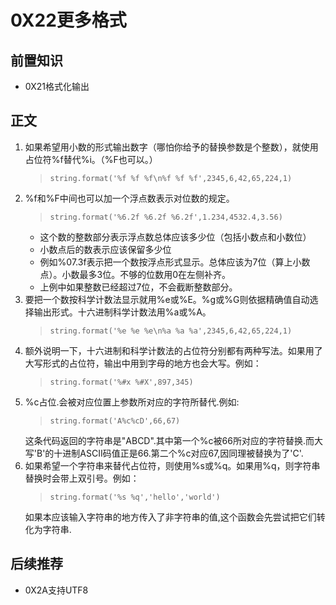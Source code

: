 # 0X22更多格式
## 前置知识
* 0X21格式化输出
## 正文
1. 如果希望用小数的形式输出数字（哪怕你给予的替换参数是个整数），就使用占位符%f替代%i。（%F也可以。）
    >```
    >string.format('%f %f %f\n%f %f %f',2345,6,42,65,224,1)
    >```
2. %f和%F中间也可以加一个浮点数表示对位数的规定。
    >```
    >string.format('%6.2f %6.2f %6.2f',1.234,4532.4,3.56)
    >```
    * 这个数的整数部分表示浮点数总体应该多少位（包括小数点和小数位）
    * 小数点后的数表示应该保留多少位
    * 例如%07.3f表示把一个数按浮点形式显示。总体应该为7位（算上小数点）。小数最多3位。不够的位数用0在左侧补齐。
    * 上例中如果整数已经超过7位，不会截断整数部分。
3. 要把一个数按科学计数法显示就用%e或%E。%g或%G则依据精确值自动选择输出形式。十六进制科学计数法用%a或%A。
    >```
    >string.format('%e %e %e\n%a %a %a',2345,6,42,65,224,1)
    >```
4. 额外说明一下，十六进制和科学计数法的占位符分别都有两种写法。如果用了大写形式的占位符，输出中用到字母的地方也会大写。例如：
    >```
    >string.format('%#x %#X',897,345)
    >```
5. %c占位.会被对应位置上参数所对应的字符所替代.例如:
    >```
    >string.format('A%c%cD',66,67)
    >```
    这条代码返回的字符串是"ABCD".其中第一个%c被66所对应的字符替换.而大写'B'的十进制ASCII码值正是66.第二个%c对应67,因同理被替换为了'C'.
6. 如果希望一个字符串来替代占位符，则使用%s或%q。如果用%q，则字符串替换时会带上双引号。例如：
    >```
    >string.format('%s %q','hello','world')
    >```
    如果本应该输入字符串的地方传入了非字符串的值,这个函数会先尝试把它们转化为字符串.
## 后续推荐
* 0X2A支持UTF8